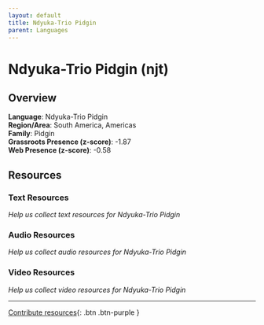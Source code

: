 ```yaml
---
layout: default
title: Ndyuka-Trio Pidgin
parent: Languages
---
```


# Ndyuka-Trio Pidgin (njt)

## Overview

**Language**: Ndyuka-Trio Pidgin  
**Region/Area**: South America, Americas  
**Family**: Pidgin  
**Grassroots Presence (z-score)**: -1.87  
**Web Presence (z-score)**: -0.58  

## Resources

### Text Resources
*Help us collect text resources for Ndyuka-Trio Pidgin*

### Audio Resources
*Help us collect audio resources for Ndyuka-Trio Pidgin*

### Video Resources
*Help us collect video resources for Ndyuka-Trio Pidgin*

---

[Contribute resources](https://forms.office.com/e/1SfLJx3u1r){: .btn .btn-purple }
